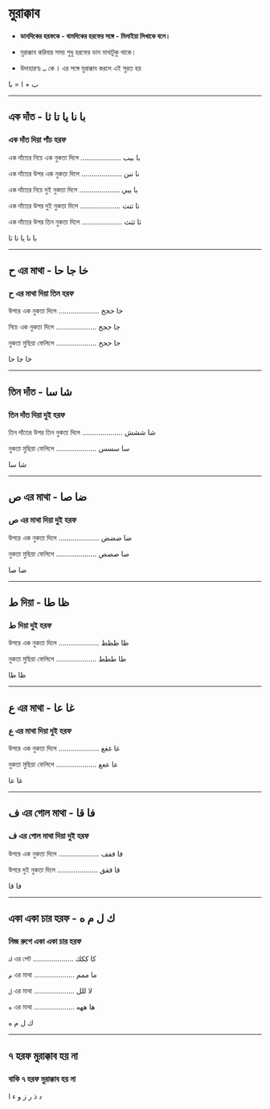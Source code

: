 # মুরাক্কাব
* **ডানদিকের হরফকে - বামদিকের হরফের সঙ্গে - মিলাইয়া লিখাকে বলে।** 
* মুরাক্কাব করিবার সময় শুধু হরফের ডান মাথাটুকু থাকে।

* উদাহারণঃ `ب` কে `ا` এর সঙ্গে মুরাক্কাব করলে এই সুরত হয়

ب + ا = با


---

## এক দাঁত - با نا يا تا ثا
### এক দাঁত দিয়া পাঁচ হরফ

এক দাঁতের নিচে এক নুকতা দিলে .................... با ببب

এক দাঁতের উপর এক নুকতা দিলে ....................  نا ننن

এক দাঁতের নিচে দুই নুকতা দিলে .................... يا ييي

এক দাঁতের উপর দুই নুকতা দিলে .................... تا تتت

এক দাঁতের উপর তিন নুকতা দিলে .................... ثا ثثث

با  نا يا تا ثا

---

## ح এর মাথা - خا جا حا
### ح এর মাথা দিয়া তিন হরফ

উপরে এক নুকতা দিলে .................... خا خخخ

নিচে এক নুকতা দিলে .................... جا ججج

নুকতা মুছিয়া ফেলিলে .................... حا ححح

خا جا حا

---

## তিন দাঁত - شا سا
### তিন দাঁত দিয়া দুই হরফ

তিন দাঁতের উপর তিন নুকতা দিলে .................... شا ششش

নুকতা মুছিয়া ফেলিলে .................... سا سسس

شا سا

---

## ص এর মাথা - ضا صا
### ص এর মাথা দিয়া দুই হরফ

উপরে এক নুকতা দিলে .................... ضا ضضض

নুকতা মুছিয়া ফেলিলে .................... صا صصص

ضا صا

---

## ط দিয়া - ظا طا
### ط দিয়া দুই হরফ

উপরে এক নুকতা দিলে .................... ظا ظظظ

নুকতা মুছিয়া ফেলিলে .................... طا ططط

ظا طا

---

## ع এর মাথা - غا عا
### ع এর মাথা দিয়া দুই হরফ

উপরে এক নুকতা দিলে .................... غا غغغ

নুকতা মুছিয়া ফেলিলে .................... عا ععع

غا عا

---

## ف এর গোল মাথা - فا قا
### ف এর গোল মাথা দিয়া দুই হরফ

উপরে এক নুকতা দিলে .................... فا ففف

উপরে দুই নুকতা দিলে .................... قا ققق

فا قا

---

## একা একা চার হরফ - ك ل م ه
### নিজ রুপে একা একা চার হরফ

`ك` এর পেট .................... كا ككك

`م` এর মাথা .................... ما ممم

`ل` এর মাথা .................... لا للل

`ه` এর মাথা .................... ها ههه

ك ل م ه


---

## ৭ হরফ মুরাক্কাব হয় না
### বাকি ৭ হরফ মুরাক্কাব হয় না

د ذ ر ز و ء ا